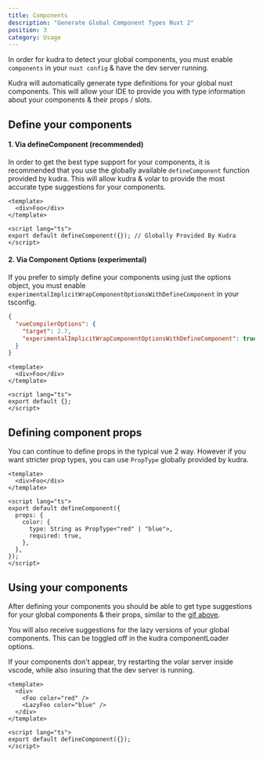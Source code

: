 ```yaml
---
title: Components
description: "Generate Global Component Types Nuxt 2"
position: 3
category: Usage
---
```


<alert type="warning">

In order for kudra to detect your global components, you must enable `components` in your `nuxt config`
& have the dev server running.

</alert>

<gif src="./demo/components.gif" id="demo"></gif>

Kudra will automatically generate type definitions for your global nuxt components. This will allow
your IDE to provide you with type information about your components & their props / slots.

## Define your components

#### 1. Via defineComponent (recommended)

In order to get the best type support for your components, it is recommended that you use the
globally available `defineComponent` function provided by kudra. This will allow kudra & volar
to provide the most accurate type suggestions for your components.

```vue [components/foo.vue]
<template>
  <div>Foo</div>
</template>

<script lang="ts">
export default defineComponent({}); // Globally Provided By Kudra
</script>
```

#### 2. Via Component Options (experimental)

If you prefer to simply define your components using just the options object,
you must enable `experimentalImplicitWrapComponentOptionsWithDefineComponent` in your tsconfig.

```json [tsconfig.json]
{
  "vueCompilerOptions": {
    "target": 2.7,
    "experimentalImplicitWrapComponentOptionsWithDefineComponent": true
  }
}
```

```vue [components/foo.vue]
<template>
  <div>Foo</div>
</template>

<script lang="ts">
export default {};
</script>
```

## Defining component props

You can continue to define props in the typical vue 2 way. However if you want stricter prop types,
you can use `PropType` globally provided by kudra.

```vue [components/foo.vue]
<template>
  <div>Foo</div>
</template>

<script lang="ts">
export default defineComponent({
  props: {
    color: {
      type: String as PropType<"red" | "blue">,
      required: true,
    },
  },
});
</script>
```

## Using your components

After defining your components you should be able to get type suggestions for your global components & their props, similar to the [gif above](#demo).

You will also receive suggestions for the lazy versions of your global components. This can be toggled off in the
kudra componentLoader options.

If your components don't appear, try restarting the volar server inside
vscode, while also insuring that the dev server is running.

```vue [pages/index.vue]
<template>
  <div>
    <Foo color="red" />
    <LazyFoo color="blue" />
  </div>
</template>

<script lang="ts">
export default defineComponent({});
</script>
```
